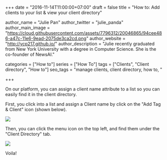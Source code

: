 +++
date = "2016-11-14T11:00:00+07:00"
draft = false
title = "How to: Add clients to your list & view your client directory"

author_name = "Julie Pan"
author_twitter = "julie_panda"
author_main_image = "https://cloud.githubusercontent.com/assets/7796312/20046865/94cee486-a47c-11e6-9ead-2075de3ca2cd.png"
author_website = "http://ycp217.github.io/"
author_description = "Julie recently graduated from New York University with a degree in Computer Science. She is the co-founder of NewsAI."

categories = ["How to"]
series = ["How To"]
tags = ["Clients", "Client directory", "How to"]
seo_tags = "manage clients, client directory, how to, "

+++

On our platform, you can assign a client name attribute to a list so you can easily find it in the client directory.

First, you click into a list and assign a Client name by click on the "Add Tag & Client" icon (shown below).

![](https://storage.googleapis.com/newsai-main-site/blog/how-to-client-directory/1.png)

Then, you can click the menu icon on the top left, and find them under the "Client Directory" tab.

![](https://storage.googleapis.com/newsai-main-site/blog/how-to-client-directory/2.png)

Voila!
